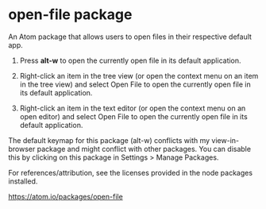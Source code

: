 # open-file package

An Atom package that allows users to open files in their respective default
app.

1. Press **alt-w** to open the currently open file in its default application.

2. Right-click an item in the tree view (or open the context menu on an item
in the tree view) and select Open File to open the currently open file in its
default application.

3. Right-click an item in the text editor (or open the context menu
on an open editor) and select Open File to open the currently open file in
its default application.

The default keymap for this package (alt-w) conflicts with my view-in-browser
package and might conflict with other packages. You can disable this by
clicking on this package in Settings > Manage Packages.

For references/attribution, see the licenses provided in the node packages
installed.

https://atom.io/packages/open-file
